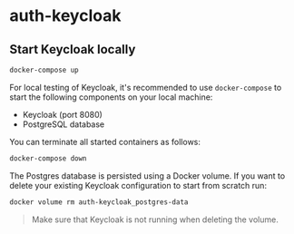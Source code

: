 # auth-keycloak

## Start Keycloak locally

```bash
docker-compose up
```

For local testing of Keycloak, it's recommended to use `docker-compose` to start the following components on your local machine:
* Keycloak (port 8080)
* PostgreSQL database

You can terminate all started containers as follows:

```bash
docker-compose down
```

The Postgres database is persisted using a Docker volume. If you want to delete your existing Keycloak configuration to start from scratch run:

```bash
docker volume rm auth-keycloak_postgres-data
```

> Make sure that Keycloak is not running when deleting the volume.